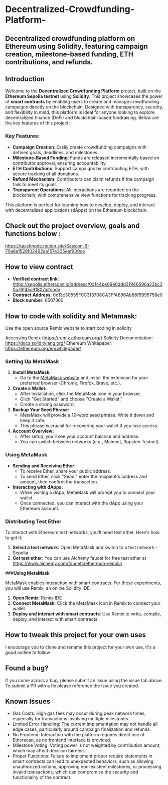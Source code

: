 # Decentralized-Crowdfunding-Platform-

## Decentralized crowdfunding platform on Ethereum using Solidity, featuring campaign creation, milestone-based funding, ETH contributions, and refunds.

## Introduction

Welcome to the **Decentralized Crowdfunding Platform** project, built on the **Ethereum Sepolia testnet** using **Solidity**. This project showcases the power of **smart contracts** by enabling users to create and manage crowdfunding campaigns directly on the blockchain. Designed with transparency, security, and flexibility in mind, this platform is ideal for anyone looking to explore decentralized finance (DeFi) and blockchain-based fundraising. Below are the key features of this project:

### Key Features:
- **Campaign Creation**: Easily create crowdfunding campaigns with defined goals, deadlines, and milestones.
- **Milestone-Based Funding**: Funds are released incrementally based on contributor approval, ensuring accountability.
- **ETH Contributions**: Support campaigns by contributing ETH, with secure tracking of all donations.
- **Refund Mechanism**: Contributors can claim refunds if the campaign fails to meet its goals.
- **Transparent Operations**: All interactions are recorded on the blockchain, with comprehensive view functions for tracking progress.

This platform is perfect for learning how to develop, deploy, and interact with decentralized applications (dApps) on the Ethereum blockchain.

## Check out the project overview, goals and functions below :
https://quicknode.notion.site/Session-6-70a6a1528f02492aa157e305eaf909ce

## How to view contract
- **Verified contract link**: https://sepolia.etherscan.io/address/0x144be09e6ddd31946696a23bc20a76f45c91807a#code
- **Contract Address**: 0x13c30555F0C3f3708CA3FfA696Ab66f5995758e0
- **Block number**: 6507360

## How to code with solidity and Metamask:
Use the open source Remix website to start coding in solidity 

Accessing Remix (https://remix.ethereum.org/)
Solidity Documentation: https://docs.soliditylang.org/
Ethereum Whitepaper: https://ethereum.org/en/whitepaper/

### Setting Up MetaMask

1. **Install MetaMask:**
    - Go to the [MetaMask website](https://metamask.io/) and install the extension for your preferred browser (Chrome, Firefox, Brave, etc.).
2. **Create a Wallet:**
    - After installation, click the MetaMask icon in your browser.
    - Click "Get Started" and choose "Create a Wallet."
    - Create a strong password.
3. **Backup Your Seed Phrase:**
    - MetaMask will provide a 12-word seed phrase. Write it down and keep it safe.
    - This phrase is crucial for recovering your wallet if you lose access.
4. **Account Overview:**
    - After setup, you'll see your account balance and address.
    - You can switch between networks (e.g., Mainnet, Ropsten Testnet).

### Using MetaMask

- **Sending and Receiving Ether:**
    - To receive Ether, share your public address.
    - To send Ether, click "Send," enter the recipient's address and amount, then confirm the transaction.
- **Interacting with dApps:**
    - When visiting a dApp, MetaMask will prompt you to connect your wallet.
    - Once connected, you can interact with the dApp using your Ethereum account.
 
### **Distributing Test Ether**

To interact with Ethereum test networks, you'll need test ether. Here's how to get it:

1. **Select a test network**: Open MetaMask and switch to a test network - Sepolia
2. **Get test ether**: You can use Alchemy faucet for free test ether at https://www.alchemy.com/faucets/ethereum-sepolia

###**Using MetaMask**

MetaMask enables interaction with smart contracts. For these experiments, you will use Remix, an online Solidity IDE.

1. **Open Remix**: Remix IDE
2. **Connect MetaMask**: Click the MetaMask icon in Remix to connect your wallet.
3. **Deploy and interact with smart contracts**: Use Remix to write, compile, deploy, and interact with smart contracts.

## How to tweak this project for your own uses
I encourage you to clone and rename this project for your own use, it's a good outline to follow

## Found a bug?
If you come across a bug, please submit an issue using the issue tab above. To submit a PR with a fix please reference the issue you created.

## Known Issues
- Gas Costs: High gas fees may occur during peak network times, especially for transactions involving multiple milestones.
- Limited Error Handling: The current implementation may not handle all edge cases, particularly around campaign finalization and refunds.
- No Frontend: Interaction with the platform requires direct use of Etherscan, as no frontend interface is provided.
- Milestone Voting: Voting power is not weighted by contribution amount, which may affect decision fairness.
- Proper Functions: Failure to implement proper require statements in smart contracts can lead to unexpected behaviors, such as allowing unauthorized actions, approving non-existent milestones, or processing invalid transactions, which can compromise the security and functionality of the contract.

